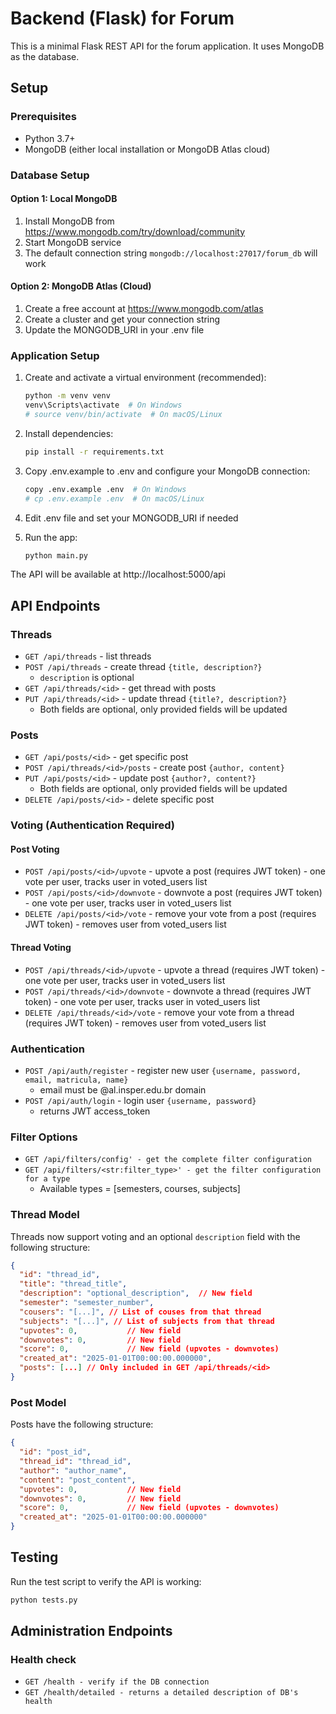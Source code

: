 # Backend (Flask) for Forum

This is a minimal Flask REST API for the forum application. It uses MongoDB as the database.

## Setup

### Prerequisites
- Python 3.7+
- MongoDB (either local installation or MongoDB Atlas cloud)

### Database Setup

#### Option 1: Local MongoDB
1. Install MongoDB from https://www.mongodb.com/try/download/community
2. Start MongoDB service
3. The default connection string `mongodb://localhost:27017/forum_db` will work

#### Option 2: MongoDB Atlas (Cloud)
1. Create a free account at https://www.mongodb.com/atlas
2. Create a cluster and get your connection string
3. Update the MONGODB_URI in your .env file

### Application Setup

1. Create and activate a virtual environment (recommended):
   ```bash
   python -m venv venv
   venv\Scripts\activate  # On Windows
   # source venv/bin/activate  # On macOS/Linux
   ```

2. Install dependencies:
   ```bash
   pip install -r requirements.txt
   ```

3. Copy .env.example to .env and configure your MongoDB connection:
   ```bash
   copy .env.example .env  # On Windows
   # cp .env.example .env  # On macOS/Linux
   ```

4. Edit .env file and set your MONGODB_URI if needed

5. Run the app:
   ```bash
   python main.py
   ```

The API will be available at http://localhost:5000/api

## API Endpoints

### Threads
- `GET /api/threads` - list threads
- `POST /api/threads` - create thread `{title, description?}`
  - `description` is optional
- `GET /api/threads/<id>` - get thread with posts
- `PUT /api/threads/<id>` - update thread `{title?, description?}`
  - Both fields are optional, only provided fields will be updated

### Posts
- `GET /api/posts/<id>` - get specific post  
- `POST /api/threads/<id>/posts` - create post `{author, content}`
- `PUT /api/posts/<id>` - update post `{author?, content?}`
  - Both fields are optional, only provided fields will be updated
- `DELETE /api/posts/<id>` - delete specific post

### Voting (Authentication Required)

#### Post Voting
- `POST /api/posts/<id>/upvote` - upvote a post (requires JWT token) - one vote per user, tracks user in voted_users list
- `POST /api/posts/<id>/downvote` - downvote a post (requires JWT token) - one vote per user, tracks user in voted_users list
- `DELETE /api/posts/<id>/vote` - remove your vote from a post (requires JWT token) - removes user from voted_users list

#### Thread Voting
- `POST /api/threads/<id>/upvote` - upvote a thread (requires JWT token) - one vote per user, tracks user in voted_users list
- `POST /api/threads/<id>/downvote` - downvote a thread (requires JWT token) - one vote per user, tracks user in voted_users list  
- `DELETE /api/threads/<id>/vote` - remove your vote from a thread (requires JWT token) - removes user from voted_users list

### Authentication
- `POST /api/auth/register` - register new user `{username, password, email, matricula, name}`
  - email must be @al.insper.edu.br domain
- `POST /api/auth/login` - login user `{username, password}`
  - returns JWT access_token

### Filter Options
- `GET /api/filters/config' - get the complete filter configuration`
- `GET /api/filters/<str:filter_type>' - get the filter configuration for a type`
  - Available types = [semesters, courses, subjects]

### Thread Model
Threads now support voting and an optional `description` field with the following structure:
```json
{
  "id": "thread_id",
  "title": "thread_title",
  "description": "optional_description",  // New field
  "semester": "semester_number",
  "cousers": "[...]", // List of couses from that thread 
  "subjects": "[...]", // List of subjects from that thread 
  "upvotes": 0,           // New field
  "downvotes": 0,         // New field  
  "score": 0,             // New field (upvotes - downvotes)
  "created_at": "2025-01-01T00:00:00.000000",
  "posts": [...] // Only included in GET /api/threads/<id>
}
```

### Post Model
Posts have the following structure:
```json
{
  "id": "post_id",
  "thread_id": "thread_id", 
  "author": "author_name",
  "content": "post_content",
  "upvotes": 0,           // New field
  "downvotes": 0,         // New field  
  "score": 0,             // New field (upvotes - downvotes)
  "created_at": "2025-01-01T00:00:00.000000"
}
```

## Testing
Run the test script to verify the API is working:
```bash
python tests.py
```

## Administration Endpoints

### Health check

- `GET /health - verify if the DB connection`
- `GET /health/detailed - returns a detailed description of DB's health`
